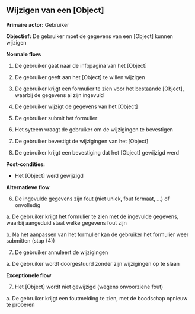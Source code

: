 ## Wijzigen van een [Object]

**Primaire actor:** Gebruiker

**Objectief:** De gebruiker moet de gegevens van een [Object] kunnen wijzigen

**Normale flow:**

1. De gebruiker gaat naar de infopagina van het [Object]

2. De gebruiker geeft aan het [Object] te willen wijzigen

3. De gebruiker krijgt een formulier te zien voor het bestaande [Object], waarbij de gegevens al zijn ingevuld

4. De gebruiker wijzigt de gegevens van het [Object]

5. De gebruiker submit het formulier

6. Het syteem vraagt de gebruiker om de wijzigingen te bevestigen

7. De gebruiker bevestigt de wijzigingen van het [Object]

7. De gebruiker krijgt een bevestiging dat het [Object] gewijzigd werd

**Post-condities:**

- Het [Object] werd gewijzigd

**Alternatieve flow**

6. De ingevulde gegevens zijn fout (niet uniek, fout formaat, ...) of onvolledig

  a. De gebruiker krijgt het formulier te zien met de ingevulde gegevens,
     waarbij aangeduid staat welke gegevens fout zijn

  b. Na het aanpassen van het formulier kan de gebruiker het formulier weer submitten (stap (4))

7. De gebruiker annuleert de wijzigingen

  a. De gebruiker wordt doorgestuurd zonder zijn wijzigingen op te slaan

**Exceptionele flow**

7. Het [Object] wordt niet gewijzigd (wegens onvoorziene fout)

  a. De gebruiker krijgt een foutmelding te zien, met de boodschap opnieuw te proberen
